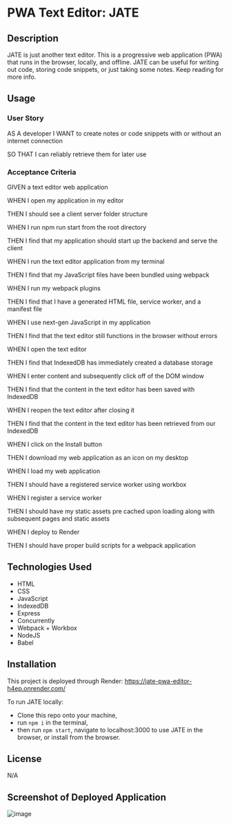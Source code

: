 # PWA Text Editor: JATE

## Description

JATE is just another text editor. This is a progressive web application (PWA) that runs in the browser, locally, and offline. JATE can be useful for writing out code, storing code snippets, or just taking some notes. Keep reading for more info.

## Usage

### User Story


AS A developer
I WANT to create notes or code snippets with or without an internet connection

SO THAT I can reliably retrieve them for later use


### Acceptance Criteria


GIVEN a text editor web application

WHEN I open my application in my editor

THEN I should see a client server folder structure

WHEN I run npm run start from the root directory

THEN I find that my application should start up the backend and serve the client

WHEN I run the text editor application from my terminal

THEN I find that my JavaScript files have been bundled using webpack

WHEN I run my webpack plugins

THEN I find that I have a generated HTML file, service worker, and a manifest file

WHEN I use next-gen JavaScript in my application

THEN I find that the text editor still functions in the browser without errors

WHEN I open the text editor

THEN I find that IndexedDB has immediately created a database storage

WHEN I enter content and subsequently click off of the DOM window

THEN I find that the content in the text editor has been saved with IndexedDB

WHEN I reopen the text editor after closing it

THEN I find that the content in the text editor has been retrieved from our IndexedDB

WHEN I click on the Install button

THEN I download my web application as an icon on my desktop

WHEN I load my web application

THEN I should have a registered service worker using workbox

WHEN I register a service worker

THEN I should have my static assets pre cached upon loading along with subsequent pages and static assets

WHEN I deploy to Render

THEN I should have proper build scripts for a webpack application

## Technologies Used

- HTML
- CSS
- JavaScript
- IndexedDB
- Express
- Concurrently
- Webpack + Workbox
- NodeJS
- Babel

## Installation

This project is deployed through Render: https://jate-pwa-editor-h4ep.onrender.com/

To run JATE locally:
- Clone this repo onto your machine,
- run `npm i` in the terminal,
- then run `npm start`, navigate to localhost:3000 to use JATE in the browser, or install from the browser.

## License

N/A

## Screenshot of Deployed Application
![image](https://github.com/peytonweber419/PWA-text-editor/assets/144742645/9c5c276e-a402-441d-ad97-b05e121e01a4)

